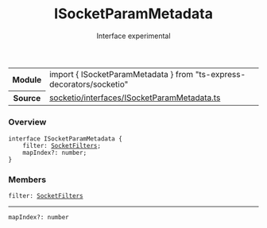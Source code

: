<header class="symbol-info-header">    <h1 id="isocketparammetadata">ISocketParamMetadata</h1>    <label class="symbol-info-type-label interface">Interface</label>    <label class="api-type-label experimental" title="experimental">experimental</label>  </header>
<section class="symbol-info">      <table class="is-full-width">        <tbody>        <tr>          <th>Module</th>          <td>            <div class="lang-typescript">                <span class="token keyword">import</span> { ISocketParamMetadata }                 <span class="token keyword">from</span>                 <span class="token string">"ts-express-decorators/socketio"</span>                            </div>          </td>        </tr>        <tr>          <th>Source</th>          <td>            <a href="https://github.com/Romakita/ts-express-decorators/blob/v3.3.0/src/socketio/interfaces/ISocketParamMetadata.ts#L0-L0">                socketio/interfaces/ISocketParamMetadata.ts            </a>        </td>        </tr>                </tbody>      </table>    </section>

### Overview

<pre><code class="typescript-lang"><span class="token keyword">interface</span> ISocketParamMetadata <span class="token punctuation">{</span>
    filter<span class="token punctuation">:</span> <a href="#api/socketio/socketfilters"><span class="token">SocketFilters</span></a><span class="token punctuation">;</span>
    mapIndex?<span class="token punctuation">:</span> <span class="token keyword">number</span><span class="token punctuation">;</span>
<span class="token punctuation">}</span></code></pre>

### Members

<div class="method-overview"><pre><code class="typescript-lang">filter<span class="token punctuation">:</span> <a href="#api/socketio/socketfilters"><span class="token">SocketFilters</span></a></code></pre></div>
<hr />
<div class="method-overview"><pre><code class="typescript-lang">mapIndex?<span class="token punctuation">:</span> <span class="token keyword">number</span></code></pre></div>
